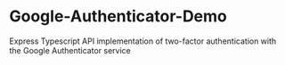 # Google-Authenticator-Demo
Express Typescript API implementation of two-factor authentication with the Google Authenticator service
